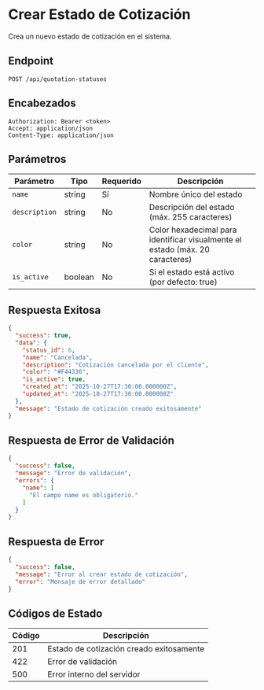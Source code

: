 # Crear Estado de Cotización

Crea un nuevo estado de cotización en el sistema.

## Endpoint

```http
POST /api/quotation-statuses
```

## Encabezados

```http
Authorization: Bearer <token>
Accept: application/json
Content-Type: application/json
```

## Parámetros

| Parámetro | Tipo | Requerido | Descripción |
|-----------|------|-----------|-------------|
| `name` | string | Sí | Nombre único del estado |
| `description` | string | No | Descripción del estado (máx. 255 caracteres) |
| `color` | string | No | Color hexadecimal para identificar visualmente el estado (máx. 20 caracteres) |
| `is_active` | boolean | No | Si el estado está activo (por defecto: true) |

## Respuesta Exitosa

```json
{
  "success": true,
  "data": {
    "status_id": 6,
    "name": "Cancelada",
    "description": "Cotización cancelada por el cliente",
    "color": "#F44336",
    "is_active": true,
    "created_at": "2025-10-27T17:30:00.000000Z",
    "updated_at": "2025-10-27T17:30:00.000000Z"
  },
  "message": "Estado de cotización creado exitosamente"
}
```

## Respuesta de Error de Validación

```json
{
  "success": false,
  "message": "Error de validación",
  "errors": {
    "name": [
      "El campo name es obligatorio."
    ]
  }
}
```

## Respuesta de Error

```json
{
  "success": false,
  "message": "Error al crear estado de cotización",
  "error": "Mensaje de error detallado"
}
```

## Códigos de Estado

| Código | Descripción |
|--------|-------------|
| 201 | Estado de cotización creado exitosamente |
| 422 | Error de validación |
| 500 | Error interno del servidor |
